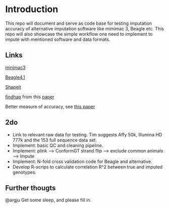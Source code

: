 # Introduction
This repo will document and serve as code base for testing imputation accuracy of alternative imputation software like mimimac 3, Beagle etc.
This repo will also showcase the simple workflow one need to implement to impute with mentioned software and data formats.

## Links
[minimac3](http://genome.sph.umich.edu/wiki/Minimac3)

[Beagle4.1](https://faculty.washington.edu/browning/beagle/beagle.html)

[Shapeit](https://mathgen.stats.ox.ac.uk/genetics_software/shapeit/shapeit.html)

[findhap](https://aipl.arsusda.gov/software/findhap/) from this [paper](https://www.ncbi.nlm.nih.gov/pubmed/26168789)

Better measure of accuracy, see [this paper](https://www.ncbi.nlm.nih.gov/pubmed/25045914)

## 2do
* Link to relevant raw data for testing. Tim suggests Affy 50k, Illumina HD 777k and the 153 full sequence data set.
* Implement: basic QC and cleaning pipeline. 
* Implement: plink --> ConformGT strand flip --> exclude common animals --> Impute
* Implement: N-fold cross validation code for Beagle and alternative. 
* Develop R-scrips to calculate correlation R^2 between true and imputed genotypes. 

## Further thougts
@argju Get some sleep, and please fill in.
